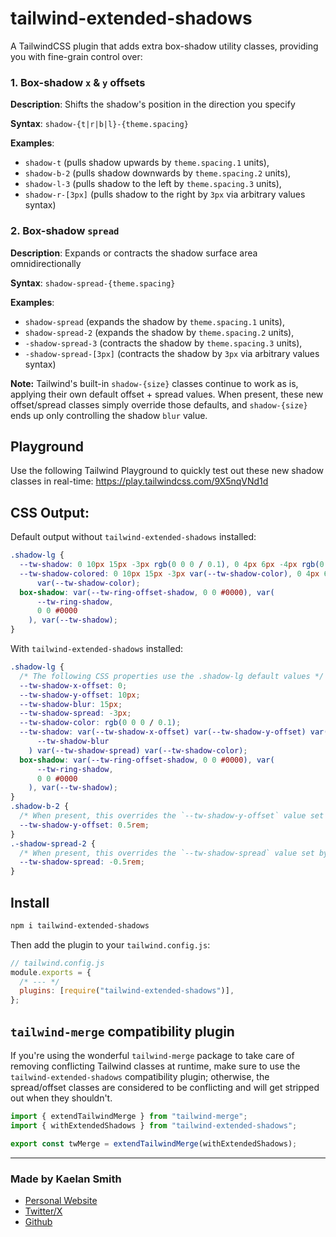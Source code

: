# tailwind-extended-shadows

A TailwindCSS plugin that adds extra box-shadow utility classes, providing you with fine-grain control over:

### 1. Box-shadow **`x` & `y` offsets**

**Description**: Shifts the shadow's position in the direction you specify

**Syntax**: `shadow-{t|r|b|l}-{theme.spacing}`

**Examples**:

- `shadow-t` (pulls shadow upwards by `theme.spacing.1` units),
- `shadow-b-2` (pulls shadow downwards by `theme.spacing.2` units),
- `shadow-l-3` (pulls shadow to the left by `theme.spacing.3` units),
- `shadow-r-[3px]` (pulls shadow to the right by `3px` via arbitrary values syntax)

### 2. Box-shadow **`spread`**

**Description**: Expands or contracts the shadow surface area omnidirectionally

**Syntax**: `shadow-spread-{theme.spacing}`

**Examples**:

- `shadow-spread` (expands the shadow by `theme.spacing.1` units),
- `shadow-spread-2` (expands the shadow by `theme.spacing.2` units),
- `-shadow-spread-3` (contracts the shadow by `theme.spacing.3` units),
- `-shadow-spread-[3px]` (contracts the shadow by `3px` via arbitrary values syntax)

**Note:** Tailwind's built-in `shadow-{size}` classes continue to work as is, applying their own default offset + spread values. When present, these new offset/spread classes simply override those defaults, and `shadow-{size}` ends up only controlling the shadow `blur` value.

## Playground

Use the following Tailwind Playground to quickly test out these new shadow classes in real-time: https://play.tailwindcss.com/9X5nqVNd1d

## CSS Output:

Default output without `tailwind-extended-shadows` installed:

```css
.shadow-lg {
  --tw-shadow: 0 10px 15px -3px rgb(0 0 0 / 0.1), 0 4px 6px -4px rgb(0 0 0 / 0.1);
  --tw-shadow-colored: 0 10px 15px -3px var(--tw-shadow-color), 0 4px 6px -4px
      var(--tw-shadow-color);
  box-shadow: var(--tw-ring-offset-shadow, 0 0 #0000), var(
      --tw-ring-shadow,
      0 0 #0000
    ), var(--tw-shadow);
}
```

With `tailwind-extended-shadows` installed:

```css
.shadow-lg {
  /* The following CSS properties use the .shadow-lg default values */
  --tw-shadow-x-offset: 0;
  --tw-shadow-y-offset: 10px;
  --tw-shadow-blur: 15px;
  --tw-shadow-spread: -3px;
  --tw-shadow-color: rgb(0 0 0 / 0.1);
  --tw-shadow: var(--tw-shadow-x-offset) var(--tw-shadow-y-offset) var(
      --tw-shadow-blur
    ) var(--tw-shadow-spread) var(--tw-shadow-color);
  box-shadow: var(--tw-ring-offset-shadow, 0 0 #0000), var(
      --tw-ring-shadow,
      0 0 #0000
    ), var(--tw-shadow);
}
.shadow-b-2 {
  /* When present, this overrides the `--tw-shadow-y-offset` value set by `shadow-lg` */
  --tw-shadow-y-offset: 0.5rem;
}
.-shadow-spread-2 {
  /* When present, this overrides the `--tw-shadow-spread` value set by `shadow-lg` */
  --tw-shadow-spread: -0.5rem;
}
```

## Install

```bash
npm i tailwind-extended-shadows
```

Then add the plugin to your `tailwind.config.js`:

```js
// tailwind.config.js
module.exports = {
  /* --- */
  plugins: [require("tailwind-extended-shadows")],
};
```

## `tailwind-merge` compatibility plugin

If you're using the wonderful `tailwind-merge` package to take care of removing conflicting Tailwind classes at runtime, make sure to use the `tailwind-extended-shadows` compatibility plugin; otherwise, the spread/offset classes are considered to be conflicting and will get stripped out when they shouldn't.

```js
import { extendTailwindMerge } from "tailwind-merge";
import { withExtendedShadows } from "tailwind-extended-shadows";

export const twMerge = extendTailwindMerge(withExtendedShadows);
```

---

### Made by Kaelan Smith

- [Personal Website](https://kaelansmith.com)
- [Twitter/X](https://twitter.com/kaelancsmith)
- [Github](https://github.com/kaelansmith/)
